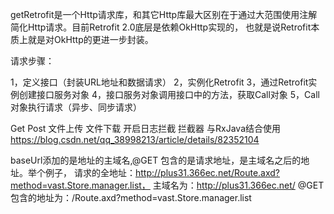 getRetrofit是一个Http请求库，和其它Http库最大区别在于通过大范围使用注解简化Http请求。目前Retrofit 2.0底层是依赖OkHttp实现的，
也就是说Retrofit本质上就是对OkHttp的更进一步封装。

请求步骤：

1，定义接口（封装URL地址和数据请求）
2，实例化Retrofit
3，通过Retrofit实例创建接口服务对象
4，接口服务对象调用接口中的方法，获取Call对象
5，Call对象执行请求（异步、同步请求）

Get
Post
文件上传
文件下载
开启日志拦截
拦截器
与RxJava结合使用
https://blog.csdn.net/qq_38998213/article/details/82352104

baseUrl添加的是地址的主域名,@GET 包含的是请求地址，是主域名之后的地址。举个例子，
请求的全地址：http://plus31.366ec.net/Route.axd?method=vast.Store.manager.list，
主域名为：http://plus31.366ec.net/
@GET包含的地址为：/Route.axd?method=vast.Store.manager.list
